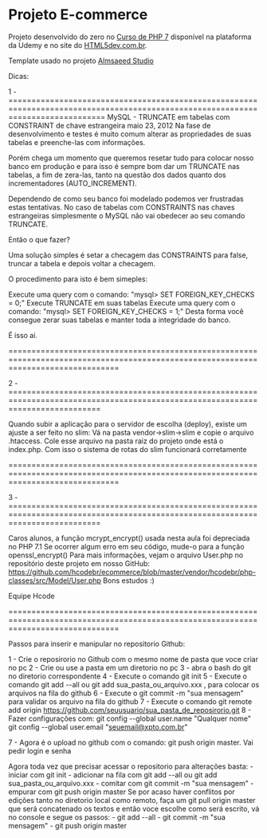 ﻿# Projeto E-commerce

Projeto desenvolvido do zero no [Curso de PHP 7](https://www.udemy.com/curso-completo-de-php-7/) disponível na plataforma da Udemy e no site do [HTML5dev.com.br](https://www.html5dev.com.br/curso/curso-completo-de-php-7).

Template usado no projeto [Almsaeed Studio](https://almsaeedstudio.com)


Dicas:  

1 - =================================================================================================================================
MySQL - TRUNCATE em tabelas com CONSTRAINT de chave estrangeira
maio 23, 2012
Na fase de desenvolvimento e testes é muito comum alterar as propriedades de suas tabelas e preenche-las com informações.

 Porém chega um momento que queremos resetar tudo para colocar nosso banco em produção e para isso é sempre bom dar um TRUNCATE nas tabelas, a fim de zera-las, tanto na questão dos dados quanto dos incrementadores (AUTO_INCREMENT).

 Dependendo de como seu banco foi modelado podemos ver frustradas estas tentativas. No caso de tabelas com CONSTRAINTS nas chaves estrangeiras simplesmente o MySQL não vai obedecer ao seu comando TRUNCATE.

Então o que fazer?

Uma solução simples é setar a checagem das CONSTRAINTS para false, truncar a tabela e depois voltar a checagem.

 O procedimento para isto é bem simeples:


Execute uma query com o comando: "mysql> SET FOREIGN_KEY_CHECKS = 0;" 
Execute TRUNCATE em suas tabelas 
Execute uma query com o comando: "mysql> SET FOREIGN_KEY_CHECKS = 1;"
Desta forma você consegue zerar suas tabelas e manter toda a integridade do banco.

É isso ai.

====================================================================================================================================

2 - ================================================================================================================================
 
Quando subir a aplicação para o servidor de escolha (deploy), existe um ajuste a ser feito no slim:
   Vá na pasta vendor->slim->slim e copie o arquivo .htaccess. Cole esse arquivo na pasta raiz do projeto onde está o index.php.
   Com isso o sistema de rotas do slim funcionará corretamente

====================================================================================================================================

3 - ================================================================================================================================

Caros alunos, a função mcrypt_encrypt() usada nesta aula foi depreciada no PHP 7.1
Se ocorrer algum erro em seu código, mude-o para a função openssl_encrypt()
Para mais informações, vejam o arquivo User.php no repositório deste projeto em nosso GitHub: https://github.com/hcodebr/ecommerce/blob/master/vendor/hcodebr/php-classes/src/Model/User.php
Bons estudos :)

Equipe Hcode

====================================================================================================================================

Passos para inserir e manipular no repositorio Github:

1 - Crie o reposirorio no Github com o mesmo nome de pasta que voce criar no pc
2 - Crie ou use a pasta em um diretorio no pc
3 - abra o bash do git no diretorio correspondente
4 - Execute o comando git init
5 - Execute o comando git add --all ou git add sua_pasta_ou_arquivo.xxx , para colocar os arquivos na fila do github
6 - Execute o git commit -m "sua mensagem" para validar os arquivo na fila do github
7 - Execute o comando git remote add origin https://github.com/seuusuario/sua_pasta_de_reposirorio.git
8 - Fazer configurações com: git config --global user.name "Qualquer nome" 
                             git config --global user.email "seuemail@xpto.com.br"

7 - Agora é o upload no github com o comando: git push origin master. Vai pedir login e senha 


Agora toda vez que precisar acessar o repositorio para alterações basta:
     - iniciar com git init
     - adicionar na fila com git add --all ou git add sua_pasta_ou_arquivo.xxx
     - comitar com git commit -m "sua mensagem"
     - empurar com git push origin master
Se por acaso haver conflitos por edições tanto no diretorio local como remoto, faça um git pull origin master
que será concatenado os textos e então voce escolhe como será escrito, vá no console e segue os passos:
     - git add --all
     - git commit -m "sua mensagem"
     - git push origin master


